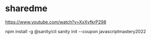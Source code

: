 # sharedme

https://www.youtube.com/watch?v=XxXyfkrP298

npm install -g @sanity/cli
sanity init --coupon javascriptmastery2022